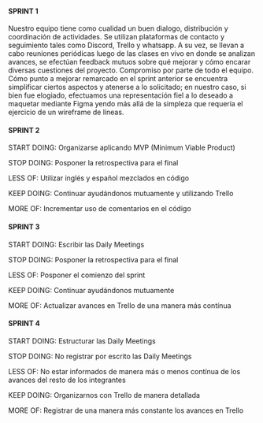 #### SPRINT 1

Nuestro equipo tiene como cualidad un buen dialogo, distribución y coordinación de actividades. Se utilizan plataformas de contacto y seguimiento tales como Discord, Trello y whatsapp. A su vez, se llevan a cabo reuniones periódicas luego de las clases en vivo en donde se analizan avances, se efectúan feedback mutuos sobre qué mejorar y cómo encarar diversas cuestiones del proyecto. Compromiso por parte de todo el equipo.
Cómo punto a mejorar remarcado en el sprint anterior se encuentra simplificar ciertos aspectos y atenerse a lo solicitado; en nuestro caso, si bien fue elogiado, efectuamos una representación fiel a lo deseado a maquetar mediante Figma yendo más allá de la simpleza que requería el ejercicio de un wireframe de líneas.   

#### SPRINT 2

START DOING: Organizarse aplicando MVP (Minimum Viable Product)

STOP DOING: Posponer la retrospectiva para el final 

LESS OF: Utilizar inglés y español mezclados en código

KEEP DOING: Continuar ayudándonos mutuamente y utilizando Trello

MORE OF: Incrementar uso de comentarios en el código 

#### SPRINT 3

START DOING: Escribir las Daily Meetings

STOP DOING: Posponer la retrospectiva para el final 

LESS OF: Posponer el comienzo del sprint

KEEP DOING: Continuar ayudándonos mutuamente

MORE OF: Actualizar avances en Trello de una manera más contínua


#### SPRINT 4

START DOING: Estructurar las Daily Meetings 

STOP DOING: No registrar por escrito las Daily Meetings

LESS OF: No estar informados de manera más o menos contínua de los avances del resto de los integrantes

KEEP DOING: Organizarnos con Trello de manera detallada

MORE OF: Registrar de una manera más constante los avances en Trello
